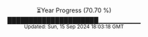 <p align="center">
⏳Year Progress (70.70 %)<br>
█████████████████████▁▁▁▁▁▁▁▁▁ <br>
<sub>Updated: Sun, 15 Sep 2024 18:03:18 GMT</sub>
</p>


